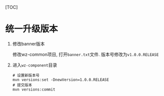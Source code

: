 [TOC]

# 统一升级版本

1. 修改banner版本

   修改wz-common项目, 打开`banner.txt`文件. 版本号修改为`v1.0.0.RELEASE`

2. 进入`wz-component`目录

   ```shell
   # 设置新版本号
   mvn versions:set -DnewVersion=1.0.0.RELEASE
   # 提交版本
   mvn versions:commit
   ```
